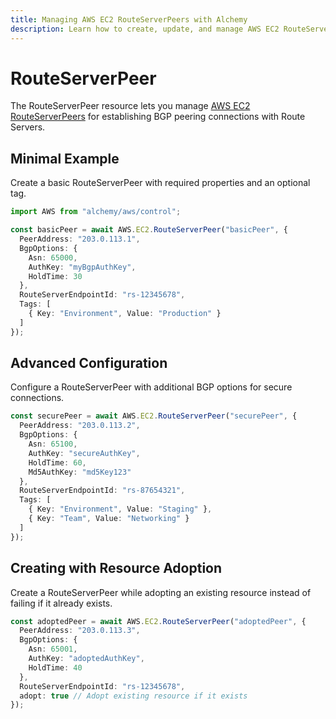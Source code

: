 ```yaml
---
title: Managing AWS EC2 RouteServerPeers with Alchemy
description: Learn how to create, update, and manage AWS EC2 RouteServerPeers using Alchemy Cloud Control.
---
```


# RouteServerPeer

The RouteServerPeer resource lets you manage [AWS EC2 RouteServerPeers](https://docs.aws.amazon.com/ec2/latest/userguide/) for establishing BGP peering connections with Route Servers.

## Minimal Example

Create a basic RouteServerPeer with required properties and an optional tag.

```ts
import AWS from "alchemy/aws/control";

const basicPeer = await AWS.EC2.RouteServerPeer("basicPeer", {
  PeerAddress: "203.0.113.1",
  BgpOptions: {
    Asn: 65000,
    AuthKey: "myBgpAuthKey",
    HoldTime: 30
  },
  RouteServerEndpointId: "rs-12345678",
  Tags: [
    { Key: "Environment", Value: "Production" }
  ]
});
```

## Advanced Configuration

Configure a RouteServerPeer with additional BGP options for secure connections.

```ts
const securePeer = await AWS.EC2.RouteServerPeer("securePeer", {
  PeerAddress: "203.0.113.2",
  BgpOptions: {
    Asn: 65100,
    AuthKey: "secureAuthKey",
    HoldTime: 60,
    Md5AuthKey: "md5Key123"
  },
  RouteServerEndpointId: "rs-87654321",
  Tags: [
    { Key: "Environment", Value: "Staging" },
    { Key: "Team", Value: "Networking" }
  ]
});
```

## Creating with Resource Adoption

Create a RouteServerPeer while adopting an existing resource instead of failing if it already exists.

```ts
const adoptedPeer = await AWS.EC2.RouteServerPeer("adoptedPeer", {
  PeerAddress: "203.0.113.3",
  BgpOptions: {
    Asn: 65001,
    AuthKey: "adoptedAuthKey",
    HoldTime: 40
  },
  RouteServerEndpointId: "rs-12345678",
  adopt: true // Adopt existing resource if it exists
});
```